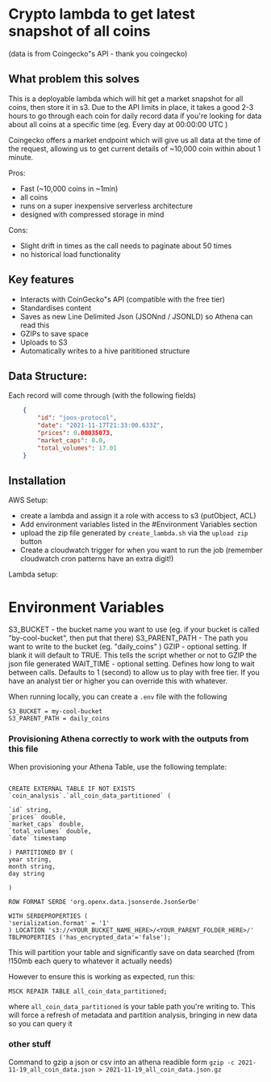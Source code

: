 # Crypto lambda to get latest snapshot of all coins
(data is from Coingecko"s API - thank you coingecko)

## What problem this solves

This is a deployable lambda which will hit get a market snapshot for all coins, then store it in s3.
Due to the API limits in place, it takes a good 2-3 hours to go through each coin for daily record data if you're looking for data about all coins at a specific time (eg. Every day at 00:00:00 UTC )

Coingecko offers a market endpoint which will give us all data at the time of the request, allowing us to get current details of ~10,000 coin within about 1 minute. 

Pros: 
- Fast (~10,000 coins in ~1min)
- all coins 
- runs on a super inexpensive serverless architecture
- designed with compressed storage in mind

Cons: 
- Slight drift in times as the call needs to paginate about 50 times
- no historical load functionality


## Key features

- Interacts with CoinGecko"s API (compatible with the free tier)
- Standardises content
- Saves as new Line Delimited Json (JSONnd / JSONLD) so Athena can read this
- GZIPs to save space 
- Uploads to S3
- Automatically writes to a hive parititioned structure


## Data Structure:
Each record will come through (with the following fields)
```json
    {
        "id": "joos-protocol",
        "date": "2021-11-17T21:33:00.633Z", 
        "prices": 0.00035073, 
        "market_caps": 0.0, 
        "total_volumes": 17.01
    }
```

## Installation

AWS Setup:
- create a lambda and assign it a role with access to s3 (putObject, ACL)
- Add environment variables listed in the #Environment Variables section
- upload the zip file generated by `create_lambda.sh` via the `upload zip` button
- Create a cloudwatch trigger for when you want to run the job (remember cloudwatch cron patterns have an extra digit!)

Lambda setup:

# Environment Variables

S3_BUCKET - the bucket name you want to use (eg. if your bucket is called "by-cool-bucket", then put that there) 
S3_PARENT_PATH - The path you want to write to the bucket (eg. "daily_coins" )
GZIP - optional setting. If blank it will default to TRUE. This tells the script whether or not to GZIP the json file generated
WAIT_TIME - optional setting. Defines how long to wait between calls. Defaults to 1 (second) to allow us to play with free tier. If you have an analyst tier or higher you can override this with whatever.

When running locally, you can create a `.env` file with the following

```
S3_BUCKET = my-cool-bucket
S3_PARENT_PATH = daily_coins
```



### Provisioning Athena correctly to work with the outputs from this file

When provisioning your Athena Table, use the following template:

```

CREATE EXTERNAL TABLE IF NOT EXISTS `coin_analysis`.`all_coin_data_partitioned` (

`id` string,
`prices` double,
`market_caps` double,
`total_volumes` double,
`date` timestamp

) PARTITIONED BY (
year string,
month string,
day string

)

ROW FORMAT SERDE 'org.openx.data.jsonserde.JsonSerDe'

WITH SERDEPROPERTIES (
'serialization.format' = '1'
) LOCATION 's3://<YOUR_BUCKET_NAME_HERE>/<YOUR_PARENT_FOLDER_HERE>/'
TBLPROPERTIES ('has_encrypted_data'='false');

```

This will partition your table and significantly save on data searched (from !150mb each query to whatever it actually needs)

However to ensure this is working as expected, run this:
```
MSCK REPAIR TABLE all_coin_data_partitioned;
```
where `all_coin_data_partitioned` is your table path you're writing to. 
This will force a refresh of metadata and partition analysis, bringing in new data so you can query it


### other stuff

Command to gzip a json or csv into an athena readible form
`gzip -c 2021-11-19_all_coin_data.json > 2021-11-19_all_coin_data.json.gz`